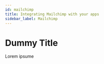 ```yaml
---
id: mailchimp
title: Integrating Mailchimp with your apps
sidebar_label: Mailchimp
---
```


# Dummy Title
Lorem ipsume